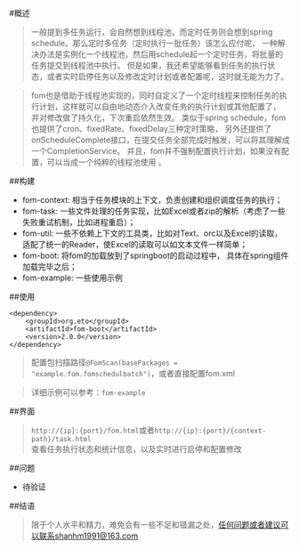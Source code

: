 #概述
> 一般提到多任务运行，会自然想到线程池，而定时任务则会想到spring schedule。那么定时多任务（定时执行一批任务）该怎么应付呢，
> 一种解决办法是实例化一个线程池，然后用schedule起一个定时任务，将批量的任务提交到线程池中执行。
> 但是如果，我还希望能够看到任务的执行状态，或者实时启停任务以及修改定时计划或者配置呢，这时就无能为力了。
   
> fom也是借助于线程池实现的，同时自定义了一个定时线程来控制任务的执行计划，这样就可以自由地动态介入改变任务的执行计划或其他配置了，
> 并对修改做了持久化，下次重启依然生效。 类似于spring schedule，fom也提供了cron、fixedRate、fixedDelay三种定时策略，
> 另外还提供了onScheduleComplete接口，在提交任务全部完成时触发，可以将其理解成一个CompletionService。
> 并且，fom并不强制配置执行计划，如果没有配置，可以当成一个纯粹的线程池使用 。

##构建
* fom-context: 相当于任务模块的上下文，负责创建和组织调度任务的执行；
* fom-task: 一些文件处理的任务实现，比如Excel或者zip的解析（考虑了一些失败重试机制，比如进程重启）；
* fom-util: 一些不依赖上下文的工具类，比如对Text、orc以及Excel的读取，适配了统一的Reader，使Excel的读取可以如文本文件一样简单；
* fom-boot: 将fom的加载放到了springboot的启动过程中， 具体在spring组件加载完毕之后；
* fom-example: 一些使用示例

##使用
```
<dependency>
	<groupId>org.eto</groupId>
	<artifactId>fom-boot</artifactId>
	<version>2.0.0</version>
</dependency>
```

> 配置包扫描路径`@FomScan(basePackages = "example.fom.fomschedulbatch")`，或者直接配置fom.xml

> 详细示例可以参考：`fom-example`

##界面
> `http://{ip}:{port}/fom.html`或者`http://{ip}:{port}/{context-path}/task.html`    
> 查看任务执行状态和统计信息，以及实时进行启停和配置修改

##问题
* 待验证

##结语
> 限于个人水平和精力，难免会有一些不足和错漏之处，任何问题或者建议可以联系shanhm1991@163.com
